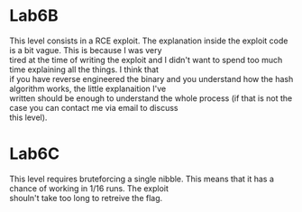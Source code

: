 # Lab6B
This level consists in a RCE exploit. The explanation inside the exploit code is a bit vague. This is because I was very  
tired at the time of writing the exploit and I didn't want to spend too much time explaining all the things. I think that  
if you have reverse engineered the binary and you understand how the hash algorithm works, the little explanaition I've  
written should be enough to understand the whole process (if that is not the case you can contact me via email to discuss  
this level).  

# Lab6C  
This level requires bruteforcing a single nibble. This means that it has a chance of working in 1/16 runs. The exploit  
shouln't take too long to retreive the flag.
